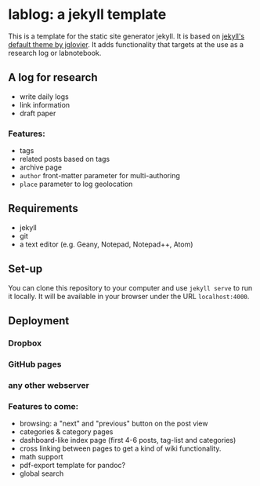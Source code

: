 lablog: a jekyll template
==============================

This is a template for the static site generator jekyll. It is based on [jekyll's default theme by jglovier](https://github.com/jglovier/jekyll-new). It adds functionality that targets at the use as a research log or labnotebook.

## A log for research

- write daily logs
- link information
- draft paper

### Features:

- tags
- related posts based on tags
- archive page
- `author` front-matter parameter for multi-authoring
- `place` parameter to log geolocation


## Requirements

- jekyll
- git
- a text editor (e.g. Geany, Notepad, Notepad++, Atom)


## Set-up

You can clone this repository to your computer and use `jekyll serve` to run it locally. It will be available in your browser under the URL `localhost:4000`.



## Deployment
### Dropbox

### GitHub pages


### any other webserver


### Features to come:

- browsing: a "next" and "previous" button on the post view
- categories & category pages
- dashboard-like index page (first 4-6 posts, tag-list and categories)
- cross linking between pages to get a kind of wiki functionality.
- math support
- pdf-export template for pandoc?
- global search
